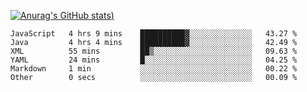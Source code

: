 [![Anurag's GitHub stats](https://github-readme-stats.vercel.app/api?username=Old-Camel&show_icons=true&theme=dark))](https://github.com/anuraghazra/github-readme-stats)
<!--START_SECTION:waka-->

```text
JavaScript   4 hrs 9 mins    ██████████▓░░░░░░░░░░░░░░   43.27 %
Java         4 hrs 4 mins    ██████████▓░░░░░░░░░░░░░░   42.49 %
XML          55 mins         ██▒░░░░░░░░░░░░░░░░░░░░░░   09.63 %
YAML         24 mins         █░░░░░░░░░░░░░░░░░░░░░░░░   04.25 %
Markdown     1 min           ░░░░░░░░░░░░░░░░░░░░░░░░░   00.22 %
Other        0 secs          ░░░░░░░░░░░░░░░░░░░░░░░░░   00.09 %
```

<!--END_SECTION:waka-->


